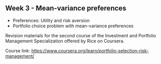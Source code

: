 ## Week 3 - Mean-variance preferences
+ Preferences: Utility and risk aversion
+ Portfolio choice problem with mean-variance preferences

Revision materials for the second course of the Investment and Portfolio Management Specialization offered by Rice on Coursera.

Course link: https://www.coursera.org/learn/portfolio-selection-risk-management/
